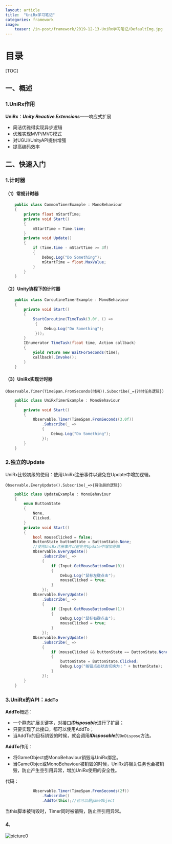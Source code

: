 ```yaml
---
layout: article
title:  "UniRx学习笔记"
categories: framework
image:
    teaser: /in-post/framework/2019-12-13-UniRx学习笔记/DefaultImg.jpg
---
```


# 目录

[TOC]

## 一、概述

### 1.UniRx作用

**UniRx**：***Unity Reactive Extensions***——响应式扩展

- 简洁优雅得实现异步逻辑
- 优雅实现MVP/MVC模式
- 对UGUI/UnityAPI提供增强
- 提高编码效率

## 二、快速入门

### 1.计时器

#### （1）常规计时器

````csharp
    public class CommonTimerExample : MonoBehaviour
    {
        private float mStartTime;
        private void Start()
        {
            mStartTime = Time.time;
        }
        private void Update()
        {
            if (Time.time - mStartTime >= 3f)
            {
                Debug.Log("Do Something");
                mStartTime = float.MaxValue;
            }
        }
    }
````

#### （2）Unity协程下的计时器

````csharp
    public class CoroutineTimerExample : MonoBehaviour
    {
        private void Start()
        {
            StartCoroutine(TimeTask(3.0f, () =>
             {
                 Debug.Log("Do Something");
             }));
        }
        IEnumerator TimeTask(float time, Action callback)
        {
            yield return new WaitForSeconds(time);
            callback?.Invoke();
        }
    }
````

#### （3）UniRx实现计时器

``Observable.Timer(TimeSpan.FromSeconds(时间)).Subscribe(_={计时任务逻辑})``

````csharp
    public class UniRxTimerExample : MonoBehaviour
    {
        private void Start()
        {
            Observable.Timer(TimeSpan.FromSeconds(3.0f))
                .Subscribe(_ =>
                {
                    Debug.Log("Do Something");
                });
        }
    }
````

### 2.独立的Update

UniRx比较初级的使用：使用UniRx注册事件以避免在Update中增加逻辑。

``Observable.EveryUpdate().Subscribe(_=>{待注册的逻辑})``

````csharp
    public class UpdateExample : MonoBehaviour
    {
        enum ButtonState
        {
            None,
            Clicked,
        }
        private void Start()
        {
            bool mouseClicked = false;
            ButtonState buttonState = ButtonState.None;
            //使用UniRx注册事件以避免在Update中增加逻辑
            Observable.EveryUpdate()
                .Subscribe(_ =>
                {
                    if (Input.GetMouseButtonDown(0))
                    {
                        Debug.Log("鼠标左键点击");
                        mouseClicked = true;
                    }
                });
            Observable.EveryUpdate()
                .Subscribe(_ =>
                {
                    if (Input.GetMouseButtonDown(1))
                    {
                        Debug.Log("鼠标右键点击");
                        mouseClicked = true;
                    }
                });
            Observable.EveryUpdate()
                .Subscribe(_ =>
                {
                    if (mouseClicked && buttonState == ButtonState.None)
                    {
                        buttonState = ButtonState.Clicked;
                        Debug.Log("按钮点击状态切换为：" + buttonState);
                    }
                });
        }
    }
````

### 3.UniRx的API：``AddTo``

**AddTo**概述：

- 一个静态扩展关键字，对接口***IDisposable***进行了扩展；
- 只要实现了此接口，都可以使用AddTo；
- 当AddTo的目标销毁的时候，就会调用***IDisposable***的``OnDispose``方法。

**AddTo**作用：

- 将GameObject或MonoBehaviour销毁与UniRx绑定。
- 当GameObjec或MonoBehaviour被销毁的时候，UniRx的相关任务也会被销毁，防止产生空引用异常，增加UniRx使用的安全性。

代码：

````csharp
            Observable.Timer(TimeSpan.FromSeconds(2f))
                .Subscribe()
                .AddTo(this);//也可以是gameObject
````

当this脚本被销毁时，Timer同时被销毁，防止空引用异常。

### 4.







![picture0](https://huskytgame.github.io/images/in-post/framework/2019-12-13-UniRx学习笔记/ScreenShot000.png)

